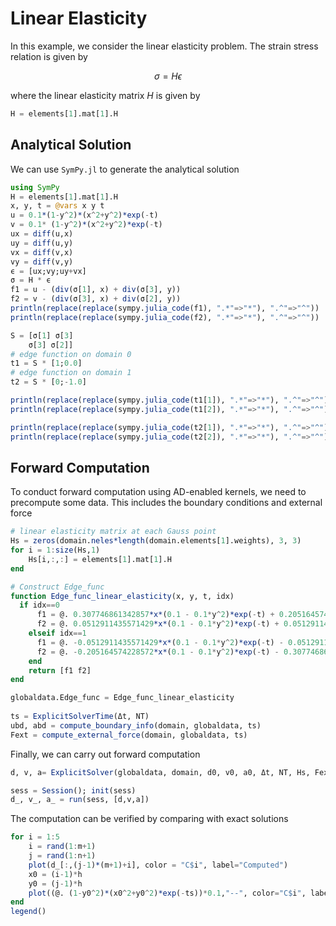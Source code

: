 # Linear Elasticity

In this example, we consider the linear elasticity problem. The strain stress relation is given by 

$$\sigma = H \epsilon$$

where the linear elasticity matrix $H$ is given by 

```julia
H = elements[1].mat[1].H
```

## Analytical Solution

We can use `SymPy.jl` to generate the analytical solution

```julia
using SymPy
H = elements[1].mat[1].H
x, y, t = @vars x y t
u = 0.1*(1-y^2)*(x^2+y^2)*exp(-t)
v = 0.1* (1-y^2)*(x^2+y^2)*exp(-t)
ux = diff(u,x)
uy = diff(u,y)
vx = diff(v,x)
vy = diff(v,y)
ϵ = [ux;vy;uy+vx]
σ = H * ϵ
f1 = u - (div(σ[1], x) + div(σ[3], y))
f2 = v - (div(σ[3], x) + div(σ[2], y))
println(replace(replace(sympy.julia_code(f1), ".*"=>"*"), ".^"=>"^"))
println(replace(replace(sympy.julia_code(f2), ".*"=>"*"), ".^"=>"^"))

S = [σ[1] σ[3]
	σ[3] σ[2]]
# edge function on domain 0
t1 = S * [1;0.0]
# edge function on domain 1
t2 = S * [0;-1.0]

println(replace(replace(sympy.julia_code(t1[1]), ".*"=>"*"), ".^"=>"^"))
println(replace(replace(sympy.julia_code(t1[2]), ".*"=>"*"), ".^"=>"^"))

println(replace(replace(sympy.julia_code(t2[1]), ".*"=>"*"), ".^"=>"^"))
println(replace(replace(sympy.julia_code(t2[2]), ".*"=>"*"), ".^"=>"^"))


```

## Forward Computation

To conduct forward computation using AD-enabled kernels, we need to precompute some data. This includes the boundary conditions and external force

```julia
# linear elasticity matrix at each Gauss point
Hs = zeros(domain.neles*length(domain.elements[1].weights), 3, 3)
for i = 1:size(Hs,1)
    Hs[i,:,:] = elements[1].mat[1].H
end

# Construct Edge_func
function Edge_func_linear_elasticity(x, y, t, idx)
  if idx==0
      f1 = @. 0.307746861342857*x*(0.1 - 0.1*y^2)*exp(-t) + 0.205164574228572*y*(0.1 - 0.1*y^2)*exp(-t) - 0.0205164574228572*y*(x^2 + y^2)*exp(-t)
      f2 = @. 0.0512911435571429*x*(0.1 - 0.1*y^2)*exp(-t) + 0.0512911435571429*y*(0.1 - 0.1*y^2)*exp(-t) - 0.00512911435571429*y*(x^2 + y^2)*exp(-t)
    elseif idx==1
      f1 = @. -0.0512911435571429*x*(0.1 - 0.1*y^2)*exp(-t) - 0.0512911435571429*y*(0.1 - 0.1*y^2)*exp(-t) + 0.00512911435571429*y*(x^2 + y^2)*exp(-t)
      f2 = @. -0.205164574228572*x*(0.1 - 0.1*y^2)*exp(-t) - 0.307746861342857*y*(0.1 - 0.1*y^2)*exp(-t) + 0.0307746861342857*y*(x^2 + y^2)*exp(-t)
    end
    return [f1 f2]
end

globaldata.Edge_func = Edge_func_linear_elasticity
  
ts = ExplicitSolverTime(Δt, NT)
ubd, abd = compute_boundary_info(domain, globaldata, ts)
Fext = compute_external_force(domain, globaldata, ts)
```

Finally, we can carry out forward computation

```julia
d, v, a= ExplicitSolver(globaldata, domain, d0, v0, a0, Δt, NT, Hs, Fext, ubd, abd)

sess = Session(); init(sess)
d_, v_, a_ = run(sess, [d,v,a])
```

The computation can be verified by comparing with exact solutions 

```julia
for i = 1:5
    i = rand(1:m+1)
    j = rand(1:n+1)
    plot(d_[:,(j-1)*(m+1)+i], color = "C$i", label="Computed")
    x0 = (i-1)*h 
    y0 = (j-1)*h
    plot((@. (1-y0^2)*(x0^2+y0^2)*exp(-ts))*0.1,"--", color="C$i", label="Reference")
end
legend()
```



